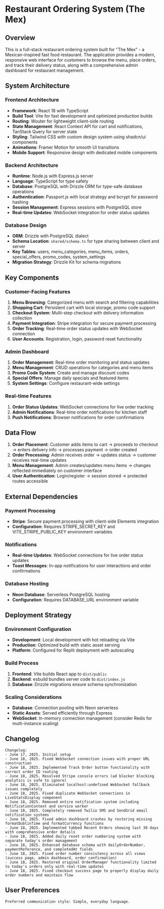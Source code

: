 # Restaurant Ordering System (The Mex)

## Overview

This is a full-stack restaurant ordering system built for "The Mex" - a Mexican-inspired fast food restaurant. The application provides a modern, responsive web interface for customers to browse the menu, place orders, and track their delivery status, along with a comprehensive admin dashboard for restaurant management.

## System Architecture

### Frontend Architecture
- **Framework**: React 18 with TypeScript
- **Build Tool**: Vite for fast development and optimized production builds
- **Routing**: Wouter for lightweight client-side routing
- **State Management**: React Context API for cart and notifications, TanStack Query for server state
- **Styling**: Tailwind CSS with custom design system using shadcn/ui components
- **Animations**: Framer Motion for smooth UI transitions
- **Mobile Support**: Responsive design with dedicated mobile components

### Backend Architecture
- **Runtime**: Node.js with Express.js server
- **Language**: TypeScript for type safety
- **Database**: PostgreSQL with Drizzle ORM for type-safe database operations
- **Authentication**: Passport.js with local strategy and bcrypt for password hashing
- **Session Management**: Express sessions with PostgreSQL store
- **Real-time Updates**: WebSocket integration for order status updates

### Database Design
- **ORM**: Drizzle with PostgreSQL dialect
- **Schema Location**: `shared/schema.ts` for type sharing between client and server
- **Key Tables**: users, menu_categories, menu_items, orders, special_offers, promo_codes, system_settings
- **Migration Strategy**: Drizzle Kit for schema migrations

## Key Components

### Customer-Facing Features
1. **Menu Browsing**: Categorized menu with search and filtering capabilities
2. **Shopping Cart**: Persistent cart with local storage, promo code support
3. **Checkout System**: Multi-step checkout with delivery information collection
4. **Payment Integration**: Stripe integration for secure payment processing
5. **Order Tracking**: Real-time order status updates with WebSocket connection
6. **User Accounts**: Registration, login, password reset functionality

### Admin Dashboard
1. **Order Management**: Real-time order monitoring and status updates
2. **Menu Management**: CRUD operations for categories and menu items
3. **Promo Code System**: Create and manage discount codes
4. **Special Offers**: Manage daily specials and featured items
5. **System Settings**: Configure restaurant-wide settings

### Real-time Features
1. **Order Status Updates**: WebSocket connections for live order tracking
2. **Admin Notifications**: Real-time order notifications for kitchen staff
3. **Push Notifications**: Browser notifications for order confirmations

## Data Flow

1. **Order Placement**: Customer adds items to cart → proceeds to checkout → enters delivery info → processes payment → order created
2. **Order Processing**: Admin receives order → updates status → customer receives real-time updates
3. **Menu Management**: Admin creates/updates menu items → changes reflected immediately on customer interface
4. **User Authentication**: Login/register → session stored → protected routes accessible

## External Dependencies

### Payment Processing
- **Stripe**: Secure payment processing with client-side Elements integration
- **Configuration**: Requires STRIPE_SECRET_KEY and VITE_STRIPE_PUBLIC_KEY environment variables

### Notifications
- **Real-time Updates**: WebSocket connections for live order status updates
- **Toast Messages**: In-app notifications for user interactions and order confirmations

### Database Hosting
- **Neon Database**: Serverless PostgreSQL hosting
- **Configuration**: Requires DATABASE_URL environment variable

## Deployment Strategy

### Environment Configuration
- **Development**: Local development with hot reloading via Vite
- **Production**: Optimized build with static asset serving
- **Platform**: Configured for Replit deployment with autoscaling

### Build Process
1. **Frontend**: Vite builds React app to `dist/public`
2. **Backend**: esbuild bundles server code to `dist/index.js`
3. **Database**: Drizzle migrations ensure schema synchronization

### Scaling Considerations
- **Database**: Connection pooling with Neon serverless
- **Static Assets**: Served efficiently through Express
- **WebSocket**: In-memory connection management (consider Redis for multi-instance scaling)

## Changelog

```
Changelog:
- June 17, 2025. Initial setup
- June 18, 2025. Fixed WebSocket connection issues with proper URL construction
- June 18, 2025. Implemented Track Order button functionality with correct order ID routing
- June 18, 2025. Resolved Stripe console errors (ad blocker blocking analytics is safe to ignore)
- June 18, 2025. Eliminated localhost:undefined WebSocket fallback issues completely
- June 18, 2025. Fixed duplicate WebSocket connections in LiveStatsDisplay component
- June 18, 2025. Removed entire notification system including NotificationContext and service worker
- June 18, 2025. Completely removed Twilio SMS and SendGrid email notification systems
- June 18, 2025. Fixed admin dashboard crashes by restoring missing formatDublinTime and formatCurrency functions
- June 18, 2025. Implemented tabbed Recent Orders showing last 30 days with comprehensive order details
- June 18, 2025. Added daily reset order numbering system with separate today's order management
- June 18, 2025. Enhanced database schema with dailyOrderNumber, paymentReference, and completedAt fields
- June 18, 2025. Fixed order number consistency across all views (success page, admin dashboard, order confirmation)
- June 18, 2025. Restored original OrderManager functionality limited to today's orders only with real-time updates
- June 18, 2025. Fixed checkout success page to properly display daily order numbers and maintain flow
```

## User Preferences

```
Preferred communication style: Simple, everyday language.
```